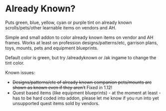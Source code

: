 # Already Known?

Puts green, blue, yellow, cyan or purple tint on already known scrolls/pets/other learnable items on vendors and AH.

Simple and small addon to color already known items on vendor and AH frames. Works at least on profession designs/patterns/etc, garrison plans, toys, mounts, pets and equipment blueprints.

Default color is green, but try /alreadyknown or /ak ingame to change the tint color.

Known issues:

* ~~Designs/patterns/etc of already known companion pets/mounts are shown as known even if they aren't~~ Fixed in 1.12!
* Quest based items (like equipment blueprints) - at the moment at least - has to be hard coded into addon, please let me know if you run into yet unsupported quest items sold by vendors.